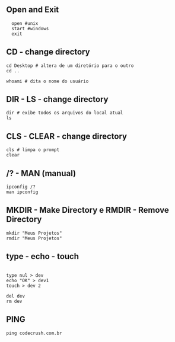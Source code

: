 ## Open and Exit

```shell
  open #unix
  start #windows
  exit
```

## CD - change directory

```shell
cd Desktop # altera de um diretório para o outro
cd ..

whoami # dita o nome do usuário

```

## DIR - LS - change directory

```shell
dir # exibe todos os arquivos do local atual
ls

```

## CLS - CLEAR - change directory

```shell
cls # limpa o prompt
clear

```

## /? - MAN (manual)

```shell
ipconfig /?
man ipconfig
```

## MKDIR - Make Directory e RMDIR - Remove Directory

```shell
mkdir "Meus Projetos"
rmdir "Meus Projetos"
```

## type - echo - touch

```shell

type nul > dev
echo "OK" > dev1
touch > dev 2

del dev
rm dev

```

## PING 

```shell
ping codecrush.com.br
```


